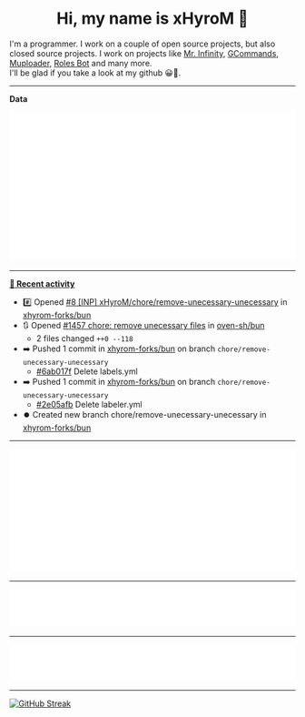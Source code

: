 <p align="center">
    <!-- <img src="https://avatars.githubusercontent.com/u/56601352" width="192" alt="hyro's pfp" /> -->
    <h1 align="center">Hi, my name is xHyroM 👋</h1>
</p>

I'm a programmer. I work on a couple of open source projects, but also closed source projects. I work on projects like [Mr. Infinity](https://discord.com/oauth2/authorize?client_id=720321585625694239&scope=bot%20applications.commands&permissions=8&redirect_uri=https://blobs.gq/imanager&prompt=consent&response_type=code), [GCommands](https://github.com/Garlic-Team/GCommands), [Muploader](https://github.com/xHyroM/Muploader), [Roles Bot](https://github.com/xHyroM/roles-bot) and many more.  
I'll be glad if you take a look at my github 😀👀.

___
**Data**

<img src="https://github.com/xHyroM/xHyroM/blob/master/.cache/base.svg">

___

**[📰 Recent activity](https://github.com/xHyroM)**
* #️⃣ Opened [#8 [INP] xHyroM/chore/remove-unecessary-unecessary](https://github.com/xhyrom-forks/bun/issues/8) in [xhyrom-forks/bun](https://github.com/xhyrom-forks/bun)
* 🔃 Opened [#1457 chore: remove unecessary files](https://github.com/oven-sh/bun/pull/1457) in [oven-sh/bun](https://github.com/oven-sh/bun)
  * 2 files changed `++0 --118`
* ➡️ Pushed 1 commit in [xhyrom-forks/bun](https://github.com/xhyrom-forks/bun) on branch `chore/remove-unecessary-unecessary`
  * [#6ab017f](https://github.com/xhyrom-forks/bun/commit/6ab017f) Delete labels.yml
* ➡️ Pushed 1 commit in [xhyrom-forks/bun](https://github.com/xhyrom-forks/bun) on branch `chore/remove-unecessary-unecessary`
  * [#2e05afb](https://github.com/xhyrom-forks/bun/commit/2e05afb) Delete labeler.yml
* ⏺️ Created new branch chore/remove-unecessary-unecessary in [xhyrom-forks/bun](https://github.com/xhyrom-forks/bun)


___

<img src="https://github.com/xHyroM/xHyroM/blob/master/.cache/isocalendar.svg">

___

<img src="https://github.com/xHyroM/xHyroM/blob/master/.cache/languages.svg">

___

<img src="https://github.com/xHyroM/xHyroM/blob/master/.cache/achievements.svg">

___

[![GitHub Streak](https://github-readme-streak-stats.herokuapp.com?user=xHyroM&theme=dark&hide_border=true&date_format=M%20j%5B%2C%20Y%5D)](https://git.io/streak-stats)
